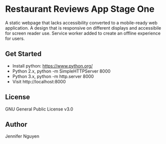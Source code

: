 # Restaurant Reviews App Stage One
A static webpage that lacks accessibility converted to a mobile-ready web application. A design that is responsive on different displays and accessibile for screen reader use. Service worker added to create an offline experience for users.

## Get Started
- Install python: https://www.python.org/
- Python 2.x, python -m SimpleHTTPServer 8000
- Python 3.x, python -m http.server 8000
- Visit http://localhost:8000

## License
GNU General Public License v3.0

## Author
Jennifer Nguyen